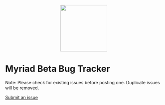 <p align="center"><img src='https://i.imgur.com/0eXqzNu.png' width="150"/></p>

# Myriad Beta Bug Tracker
 
Note: Please check for existing issues before posting one. Duplicate issues will be removed.

[Submit an issue](https://github.com/SparkDev97/Myriad-Bug-Tracker/issues/new/choose)
